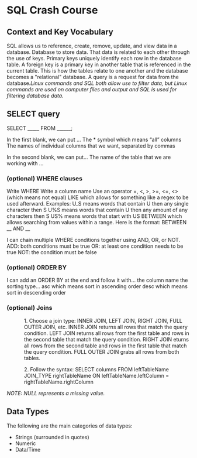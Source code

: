 <h1>SQL Crash Course</h1>

<h2>Context and Key Vocabulary</h2>
<p>SQL allows us to reference, create, remove, update, and view data in a database. Database to store data. 
That data is related to each other through the use of keys. Primary keys uniquely identify each row in the database table. 
A foreign key is a primary key in another table that is referenced in the current table. This is how the tables relate to one another 
and the database becomes a "relational" database. A query is a request for data from the database.<em>Linux commands and SQL both allow use to filter data, but Linux commands are used on computer files 
and output and SQL is used for filtering database data.</em></p>


<h2>SELECT query</h2>

<p> SELECT _____ FROM ______; 

In the first blank, we can put …
The * symbol which means “all” columns
The names of individual columns that we want, separated by commas 

In the second blank, we can put…
The name of the table that we are working with …

<h3>(optional) WHERE clauses</h3>
Write WHERE
Write a column name 
Use an operator 
=, <, >, >=, <=, <> (which means not equal) 
LIKE which allows for something like a regex to be used afterward. Examples: 
U_S means words that contain U then any single character then S
U%S means words that contain U then any amount of any characters then S
US% means words that start with US
BETWEEN which allows searching from values within a range. Here is the format: BETWEEN __ AND __ 

I can chain multiple WHERE conditions together using AND, OR, or NOT. 
ADD: both conditions must be true 
OR: at least one condition needs to be true 
NOT: the condition must be false 

<h3>(optional) ORDER BY</h3>
I can add an ORDER BY at the end and follow it with… 
the column name 
the sorting type… 
asc which means sort in ascending order 
desc which means sort in descending order 
</p>

<h3>(optional) Joins</h2>
<p>
<ul>
<ol>1. Choose a join type: INNER JOIN, LEFT JOIN, RIGHT JOIN, FULL OUTER JOIN, etc. 
INNER JOIN returns all rows that match the query condition. 
LEFT JOIN returns all rows from the first table and rows in the second table that match the query condition. 
RIGHT JOIN eturns all rows from the second table and rows in the first table that match the query condition. 
FULL OUTER JOIN grabs all rows from both tables.</ol>

<ol>2. Follow the syntax: SELECT columns FROM leftTableName JOIN_TYPE rightTableName ON leftTableName.leftColumn = rightTableName.rightColumn</ol>
</ul> 
<em>NOTE: NULL represents a missing value.</em>
</p>

<h2>Data Types</h2>

<p>
The following are the main categories of data types:
  <ul>
    <li>Strings (surrounded in quotes)</li>
    <li>Numeric</li>
    <li>Data/Time</li>
  </ul>

</p>



